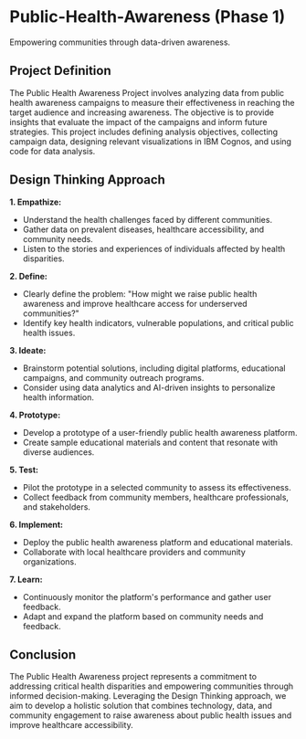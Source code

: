 # Public-Health-Awareness (Phase 1)
 Empowering communities through data-driven awareness.

## Project Definition

The Public Health Awareness Project involves analyzing data from public health awareness campaigns to measure their effectiveness in reaching the target audience and increasing awareness. The objective is to provide insights that evaluate the impact of the campaigns and inform future strategies. This project includes defining analysis objectives, collecting campaign data, designing relevant visualizations in IBM Cognos, and using code for data analysis.

## Design Thinking Approach

**1. Empathize:**

- Understand the health challenges faced by different communities.
- Gather data on prevalent diseases, healthcare accessibility, and community needs.
- Listen to the stories and experiences of individuals affected by health disparities.

**2. Define:**

- Clearly define the problem: "How might we raise public health awareness and improve healthcare access for underserved communities?"
- Identify key health indicators, vulnerable populations, and critical public health issues.

**3. Ideate:**

- Brainstorm potential solutions, including digital platforms, educational campaigns, and community outreach programs.
- Consider using data analytics and AI-driven insights to personalize health information.

**4. Prototype:**

- Develop a prototype of a user-friendly public health awareness platform.
- Create sample educational materials and content that resonate with diverse audiences.

**5. Test:**

- Pilot the prototype in a selected community to assess its effectiveness.
- Collect feedback from community members, healthcare professionals, and stakeholders.

**6. Implement:**

- Deploy the public health awareness platform and educational materials.
- Collaborate with local healthcare providers and community organizations.

**7. Learn:**

- Continuously monitor the platform's performance and gather user feedback.
- Adapt and expand the platform based on community needs and feedback.

## Conclusion

The Public Health Awareness project represents a commitment to addressing critical health disparities and empowering communities through informed decision-making. Leveraging the Design Thinking approach, we aim to develop a holistic solution that combines technology, data, and community engagement to raise awareness about public health issues and improve healthcare accessibility.
